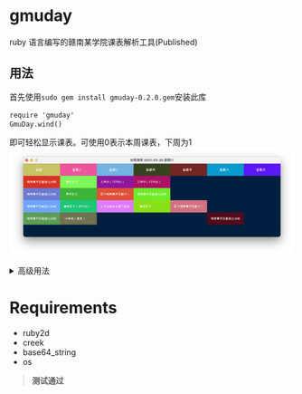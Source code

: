 # gmuday
ruby 语言编写的赣南某学院课表解析工具(Published)

## 用法
首先使用`sudo gem install gmuday-0.2.0.gem`安装此库
```
require 'gmuday'
GmuDay.wind()
```
即可轻松显示课表。可使用0表示本周课表，下周为1
![周课表](./example/course.png)

<details>
<summary>高级用法</summary>
<h3><a>GmuDay.stone</a></h3>
<pre>
require 'gmuday'
GmuDay.stone(0, "19 xx [1-2]班", "")

show
</pre>
三个参数分别表示*本周*，*班级*，*初始值*。看下周课表，第二个参数为1；看上周课表，则为-1。以此类推
初始值可以不写，但为"w"时表示课表初始页显示上课地点(where)  

如果你想增加点击查看上课地点， [请看这里](example/README.md)

<h3><a>GmuDay.parse</a></h3>
返回包含某些天课表的数组(Array)
<pre>
GmuDay.parse("example.xlsx", "19 xx [1-2]班”, 1, 7)
</pre>
解析不用高亮输出，参数为四个

<h3><a>GmuDay.course</a></h3>
命令格式化打印课表，参数如下
<pre>
GmuDay.course("example.xlsx", ["19 xx [1-2]班", "19 xx [3-4]班",],["19 xx [1-2]班",], 1, 7)
</pre>
参数解析：  </br>
<code>arg0</code>：课表路径，可能支持url  </br>
<code>arg1</code>: 班级名称。介绍与下方类似  </br>
<code>arg2</code>: 高亮输出指定班级课程，未指定则为普通色。指定多个班级用<code>Array</code>，单个班级<code>String</code>或<code>Array</code> </br>
<code>arg3 、arg4</code>： 0,0表示当前一天， 1,1表示明天，-1,3表示过去一天到未来三天，1,7表示明天开始的未来7天，以此类推  
<img src="./example/cli.png" alt="案例" style="max-width:100%;">
</details>

# Requirements
+ ruby2d
+ creek
+ base64_string
+ os

>  **测试通过** 
